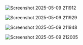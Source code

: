 ![Screenshot 2025-05-09 211912](https://github.com/user-attachments/assets/0581d5a2-0a1e-4942-85b1-4f6397445a8e)

![Screenshot 2025-05-09 211929](https://github.com/user-attachments/assets/58b3d7ec-119c-4839-bc00-2fe88d3e994e)

![Screenshot 2025-05-09 211948](https://github.com/user-attachments/assets/a5251e76-9b10-4694-8105-a6ea43a6eb73)


![Screenshot 2025-05-09 212005](https://github.com/user-attachments/assets/ac1b3146-8e51-4e92-b01c-599516f388c5)


